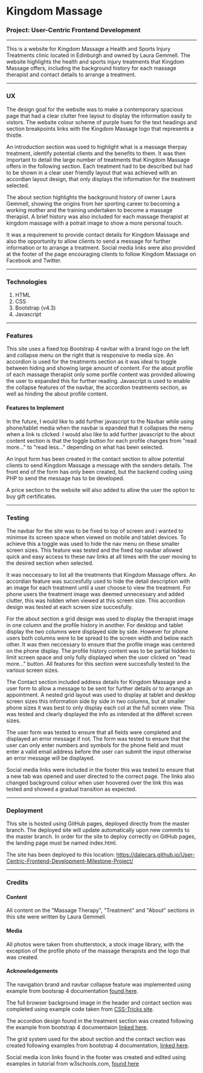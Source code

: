 # Kingdom Massage 
### Project: User-Centric Frontend Development
___
This is a website for Kingdom Massage a Health and Sports Injury Treatments clinic located in Edinburgh and owned by Laura Gemmell. The website highlights the health and sports injury treatments that Kingdom Massage offers, including the background history for each massage therapist and contact details to arrange a treatment.  

___
### UX
The design goal for the website was to make a contemporary spacious page that had a clear clutter free layout to display the information easily to vistors. The website colour scheme of purple hues for the text headings and section breakpoints links with the Kingdom Massage logo that represents a thistle.

An introduction section was used to highlight what is a massage therpay treatment, identify potential clients and the benefits to them.  It was then important to detail the large number of treatments that Kingdom Massage offers in the following section. Each treatment had to be described but had to be shown in a clear user friendly layout that was achieved with an accordian layout design, that only displays the information for the treatment selected.

The about section highlights the background history of owner Laura Gemmell, showing the origins from her sporting career to becoming a working mother and the training undertaken to become a massage therapist. A brief history was also included for each massage therapist at kingdom massage with a potrait image to show a more personal touch.

It was a requirement to provide contact details for Kingdom Massage and also the opportunity to allow clients to send a message for further information or to arrange a treatment. Social media links were also provided at the footer of the page encouraging clients to follow Kingdom Massage on Facebook and Twitter.  

___
### Technologies

1. HTML
2. CSS
3. Bootstrap (v4.3)
4. Javascript  

___
### Features

This site uses a fixed top Bootstrap 4 navbar with a brand logo on the left and collapse menu on the right that is responsive to media size. An accordion is used for the treatments section as it was ideal to toggle between hiding and showing large amount of content. For the about profile of each massage therapist only some porfile content was provided allowing the user to expanded this for further reading. Javascript is used to enable the collapse features of the navbar, the accordion treatments section, as well as hinding the about profile content.

#### Features to Implement
In the future, I would like to add further javascript to the Navbar while using phone/tablet media when the navbar is epanded that it collapses the menu when a link is clicked. I would also like to add further javascript to the about content section is that the toggle button for each profile changes from "read more..." to "read less..." depending on what has been selected.

An input form has been created in the contact section to allow potential clients to send Kingdom Massage a message with the senders details. The front end of the form has only been created, but the backend coding using PHP to send the message has to be developed.  

A price section to the website will also added to allow the user the option to buy gift certificates.  

___
### Testing

The navbar for the site was to be fixed to top of screen and i wanted to minimse its screen space when viewed on mobile and tablet devices. To achieve this a toggle was used to hide the nav menu on these smaller screen sizes. This feature was tested and the fixed top navbar allowed quick and easy access to these nav links at all times with the user moving to the desired section when selected.

It was neccessary to list all the treatments that Kingdom Massage offers. An accordian feature was succesfully used to hide the detail description with an image for each treatment until a user choose to view the treatment. For phone users the treatment image was deemed 
unnecessary and added clutter, this was hidden when viewed at this screen size. This accordion design was tested at each screen size succesfully.

For the about section a grid design was used to display the therapist image in one column and the profile history in another. For desktop and tablet display the two columns were displayed side by side. However for phone users both columns were to be spread to the screen width and below each other. It was then neccessary to ensure that the profile image was centered on the phone display. The profile history content was to be partial hidden to limit screen space and only fully displayed when the user clicked on "read more..." button. All features for this section were succesfully tested to the various screen sizes.

The Contact section included address details for Kingdom Massage and a user form to allow a message to be sent for further details or to arrange an appointment. A nested grid layout was used to display at tablet and desktop screen sizes this information side by side in two columns, but at smaller phone sizes it was best to only display each col at the full screen view. This was tested and clearly displayed the info as intended at the differet screen sizes.

The user form was tested to ensure that all fields were completed and displayed an error message if not. The form was tested to ensure that the user can only enter numbers and symbols for the phone field and must enter a valid email address before the user can submit the input otherwise an error message will be displayed. 

Social media links were included in the footer this was tested to ensure that a new tab was opened and user directed to the correct page. The links also changed background colour when user hoovered over the link this was tested and showed a gradual transition as expected.  

___
### Deployment

This site is hosted using GitHub pages, deployed directly from the master branch. The deployed site will update automatically upon new commits to the master branch. In order for the site to deploy correctly on GitHub pages, the landing page must be named index.html.

The site has been deployed to this location:
https://dalecars.github.io/User-Centric-Frontend-Development-Milestone-Project/  

___
### Credits

#### Content

All content on the "Massage Therapy", "Treatment" and "About" sections in this site were written by Laura Gemmell.

#### Media
All photos were taken from shutterstock, a stock image library, with the exception of the profile photo of the massage therapists and the logo that was created.

#### Acknowledgements

The navigation brand and navbar collapse feature was implemented using example from bootsrap 4 documentation [found here](https://getbootstrap.com/docs/4.0/components/navbar/).

The full browser background image in the header and contact section was completed using example code taken from [CSS-Tricks site](https://css-tricks.com/perfect-full-page-background-image/).

The accordion design found in the treatment section was created following the example from bootstrap 4 documentaion [linked here](https://getbootstrap.com/docs/4.1/components/collapse/).

The grid system used for the about section and the contact section was created following examples from bootstrap 4 documentation, [linked here](https://getbootstrap.com/docs/4.0/layout/grid/).

Social media icon links found in the footer was created and edited using examples in tutorial from w3schools.com, [found here](https://www.w3schools.com/howto/howto_css_social_media_buttons.asp)
